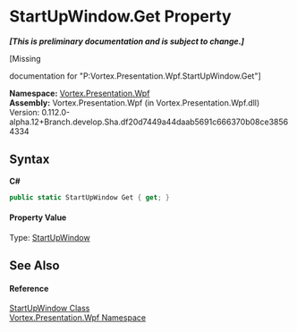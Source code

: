# StartUpWindow.Get Property 
 _**\[This is preliminary documentation and is subject to change.\]**_

\[Missing <summary> documentation for "P:Vortex.Presentation.Wpf.StartUpWindow.Get"\]

**Namespace:**&nbsp;<a href="N_Vortex_Presentation_Wpf.md">Vortex.Presentation.Wpf</a><br />**Assembly:**&nbsp;Vortex.Presentation.Wpf (in Vortex.Presentation.Wpf.dll) Version: 0.112.0-alpha.12+Branch.develop.Sha.df20d7449a44daab5691c666370b08ce38564334

## Syntax

**C#**<br />
``` C#
public static StartUpWindow Get { get; }
```


#### Property Value
Type: <a href="T_Vortex_Presentation_Wpf_StartUpWindow.md">StartUpWindow</a>

## See Also


#### Reference
<a href="T_Vortex_Presentation_Wpf_StartUpWindow.md">StartUpWindow Class</a><br /><a href="N_Vortex_Presentation_Wpf.md">Vortex.Presentation.Wpf Namespace</a><br />